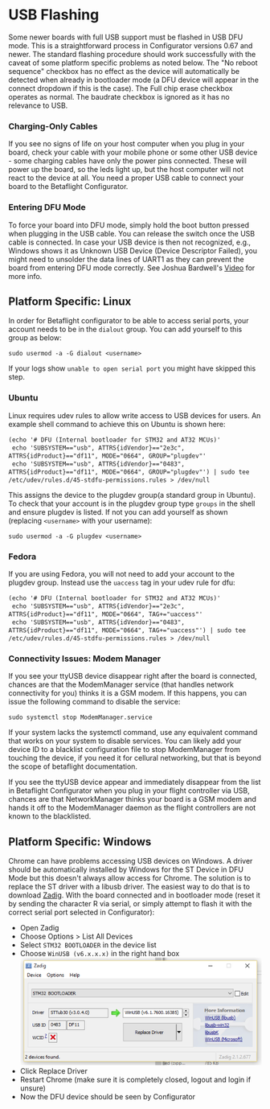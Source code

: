 # USB Flashing

Some newer boards with full USB support must be flashed in USB DFU mode. This is a straightforward process in Configurator versions 0.67 and newer. The standard flashing procedure should work successfully with the caveat of some platform specific problems as noted below. The "No reboot sequence" checkbox has no effect as the device will automatically be detected when already in bootloader mode (a DFU device will appear in the connect dropdown if this is the case). The Full chip erase checkbox operates as normal. The baudrate checkbox is ignored as it has no relevance to USB.

### Charging-Only Cables

If you see no signs of life on your host computer when you plug in your board, check your cable with your mobile phone or some other USB device - some charging cables have only the power pins connected. These will power up the board, so the leds light up, but the host computer will not react to the device at all. You need a proper USB cable to connect your board to the Betaflight Configurator.

### Entering DFU Mode

To force your board into DFU mode, simply hold the boot button pressed when plugging in the USB cable. You can release the switch once the USB cable is connected. In case your USB device is then not recognized, e.g., Windows shows it as Unknown USB Device (Device Descriptor Failed), you might need to unsolder the data lines of UART1 as they can prevent the board from entering DFU mode correctly. See Joshua Bardwell's [Video](https://www.youtube.com/watch?v=Zj24aEOyTWs) for more info.

## Platform Specific: Linux

In order for Betaflight configurator to be able to access serial ports, your account needs to be in the `dialout` group. You can add yourself to this group as below:

```
sudo usermod -a -G dialout <username>
```

If your logs show `unable to open serial port` you might have skipped this step.

### Ubuntu

Linux requires udev rules to allow write access to USB devices for users. An example shell command to achieve this on Ubuntu is shown here:

```
(echo '# DFU (Internal bootloader for STM32 and AT32 MCUs)'
 echo 'SUBSYSTEM=="usb", ATTRS{idVendor}=="2e3c", ATTRS{idProduct}=="df11", MODE="0664", GROUP="plugdev"'
 echo 'SUBSYSTEM=="usb", ATTRS{idVendor}=="0483", ATTRS{idProduct}=="df11", MODE="0664", GROUP="plugdev"') | sudo tee /etc/udev/rules.d/45-stdfu-permissions.rules > /dev/null
```

This assigns the device to the plugdev group(a standard group in Ubuntu). To check that your account is in the plugdev group type `groups` in the shell and ensure plugdev is listed. If not you can add yourself as shown (replacing `<username>` with your username):

```
sudo usermod -a -G plugdev <username>
```

### Fedora

If you are using Fedora, you will not need to add your account to the plugdev group.
Instead use the `uaccess` tag in your udev rule for dfu:

```
(echo '# DFU (Internal bootloader for STM32 and AT32 MCUs)'
 echo 'SUBSYSTEM=="usb", ATTRS{idVendor}=="2e3c", ATTRS{idProduct}=="df11", MODE="0664", TAG+="uaccess"'
 echo 'SUBSYSTEM=="usb", ATTRS{idVendor}=="0483", ATTRS{idProduct}=="df11", MODE="0664", TAG+="uaccess"') | sudo tee /etc/udev/rules.d/45-stdfu-permissions.rules > /dev/null
```

### Connectivity Issues: Modem Manager

If you see your ttyUSB device disappear right after the board is connected, chances are that the ModemManager service (that handles network connectivity for you) thinks it is a GSM modem. If this happens, you can issue the following command to disable the service:

```
sudo systemctl stop ModemManager.service
```

If your system lacks the systemctl command, use any equivalent command that works on your system to disable services. You can likely add your device ID to a blacklist configuration file to stop ModemManager from touching the device, if you need it for cellural networking, but that is beyond the scope of betaflight documentation.

If you see the ttyUSB device appear and immediately disappear from the list in Betaflight Configurator when you plug in your flight controller via USB, chances are that NetworkManager thinks your board is a GSM modem and hands it off to the ModemManager daemon as the flight controllers are not known to the blacklisted.

## Platform Specific: Windows

Chrome can have problems accessing USB devices on Windows. A driver should be automatically installed by Windows for the ST Device in DFU Mode but this doesn't always allow access for Chrome. The solution is to replace the ST driver with a libusb driver. The easiest way to do that is to download [Zadig](http://zadig.akeo.ie/).
With the board connected and in bootloader mode (reset it by sending the character R via serial, or simply attempt to flash it with the correct serial port selected in Configurator):

- Open Zadig
- Choose Options > List All Devices
- Select `STM32 BOOTLOADER` in the device list
- Choose `WinUSB (v6.x.x.x)` in the right hand box
  ![Zadig Driver Procedure](assets/images/zadig-dfu.png)
- Click Replace Driver
- Restart Chrome (make sure it is completely closed, logout and login if unsure)
- Now the DFU device should be seen by Configurator
